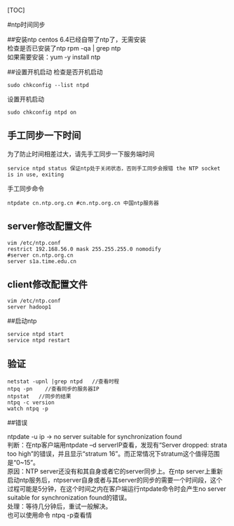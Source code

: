 [TOC]

#ntp时间同步

##安装ntp
centos 6.4已经自带了ntp了，无需安装  
检查是否已安装了ntp  rpm -qa | grep ntp  
如果需要安装：yum -y install ntp  

##设置开机启动
检查是否开机启动  
	
	sudo chkconfig --list ntpd

设置开机启动  
	
	sudo chkconfig ntpd on

## 手工同步一下时间
为了防止时间相差过大，请先手工同步一下服务端时间

	service ntpd status 保证ntp处于关闭状态，否则手工同步会报错 the NTP socket is in use, exiting

手工同步命令

	ntpdate cn.ntp.org.cn #cn.ntp.org.cn 中国ntp服务器

## server修改配置文件

	vim /etc/ntp.conf
	restrict 192.168.56.0 mask 255.255.255.0 nomodify
	#server cn.ntp.org.cn
	server s1a.time.edu.cn
## client修改配置文件

	vim /etc/ntp.conf
	server hadoop1

##启动ntp
	
	service ntpd start
	service ntpd restart
## 验证

	netstat -upnl |grep ntpd   //查看时程
	ntpq -pn    //查看同步的服务器IP
	ntpstat   //同步的结果
	ntpq -c version
	watch ntpq -p

##错误

ntpdate -u ip ->  no server suitable for synchronization found  
判断：在ntp客户端用ntpdate –d serverIP查看，发现有“Server dropped: strata too high”的错误，并且显示“stratum 16”。而正常情况下stratum这个值得范围是“0~15”。  
原因：NTP server还没有和其自身或者它的server同步上。在ntp server上重新启动ntp服务后，ntpserver自身或者与其server的同步的需要一个时间段，这个过程可能是5分钟，在这个时间之内在客户端运行ntpdate命令时会产生no server suitable for synchronization found的错误。  
处理：等待几分钟后，重试一般解决。  
也可以使用命令 ntpq -p查看情  